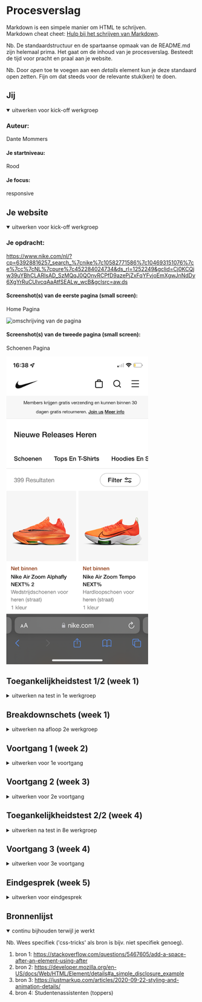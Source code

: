 # Procesverslag
Markdown is een simpele manier om HTML te schrijven.  
Markdown cheat cheet: [Hulp bij het schrijven van Markdown](https://github.com/adam-p/markdown-here/wiki/Markdown-Cheatsheet).

Nb. De standaardstructuur en de spartaanse opmaak van de README.md zijn helemaal prima. Het gaat om de inhoud van je procesverslag. Besteedt de tijd voor pracht en praal aan je website.

Nb. Door *open* toe te voegen aan een *details* element kun je deze standaard open zetten. Fijn om dat steeds voor de relevante stuk(ken) te doen.





## Jij

<details open>
  <summary>uitwerken voor kick-off werkgroep</summary>

  ### Auteur:
  Dante Mommers

  #### Je startniveau:
  Rood

  #### Je focus:
  responsive
 
</details>





## Je website

<details open>
  <summary>uitwerken voor kick-off werkgroep</summary>

  ### Je opdracht:
  https://www.nike.com/nl/?cp=63928816257_search_%7cnike%7c10582771586%7c104693151076%7ce%7cc%7cNL%7cpure%7c452284024734&ds_rl=1252249&gclid=Cj0KCQjw39uYBhCLARIsAD_SzMQqJ0QOnvRCPfD9azePjZxFqYFvjoEmXgwJnNdDy6XgYrRuCUlvcqAaAtfSEALw_wcB&gclsrc=aw.ds

  #### Screenshot(s) van de eerste pagina (small screen): 
  Home Pagina
  
  <img src="readme-images/screenshot1.PNG" width="375px" alt="omschrijving van de pagina">

  #### Screenshot(s) van de tweede pagina (small screen):
  Schoenen Pagina
  
  <img src="readme-images/screenshot2.PNG" width="375px" alt="omschrijving van de pagina">
 
</details>



## Toegankelijkheidstest 1/2 (week 1)

<details>
  <summary>uitwerken na test in 1e werkgroep</summary>

  ### Bevindingen
  Lijst met je bevindingen die in de test naar voren kwamen:

  #### Screenreader
  Met de screenreader ging opzich goed. Alle belangrijke dingen kunngen gedaan worden. alleen is het wel heel lastig om te gebruiken. de website had op sommige plekken wel betere heading kunnen hebben. dus dat zou ik kunnne verbeteren

  #### Muis en Toetsenbord 
  Met de muis ging het natuurlijk perfect alleen met de toetsenboard niet helemaal.

  ALs je ging tappen blijf je vast zitten in de search. je moet dan op het kruisje klikken voordat je eruit komt. niet onlogisch maar je kan dus niet in 1 keer helemaal naar beneden tappen. je moet wel opletten.
    <img src="readme-images/screenshot-1.png" width="375px" alt="de search">


  #### Motoriek (shocks, elastiekjes)
  We gingen met elestiekjes en een shock apparaat (een emulatie van parkisons decease) kijken of de website nog goed te gebruiken was. met de elestiekjes lukte het, zeker op de computer. maar telefoon werdt al wat lastiger. je moest je telefoon erg ongemakkelijk vasthouden maar dat was het ook.

  Bij het shock apparaat werdt het heel lastig. de laptop was bijna niet te gebruiken en de telefoon al helemaal niet. alleen vind ik het wel lastig om een oplossing daarvoor te bedenken of iets waar dat heel erg mee zal helpen.


  #### Visueel (brillen, contrast, kleurenblind, dark/light). 
We gingen met verschillende brilletjes om verschillende visuele beperkingen te bekijken. met de meest brllen viel het mee, maar erg irritant dat zeker. en bij sommige waren bepaalde dingen niet te lezen of te doen. dat was wel erg lastig. het beste wat we kunnen doen voor die mensen volgensmij is het contrast hoog maken. bepaalde kleuren gebruiken / opties maken zodat mensen kunnen kiezen tussen kleuren zodat ze kunnen kiezen wat ze het beste kunnen zien.

</details>



## Breakdownschets (week 1)

<details>
  <summary>uitwerken na afloop 2e werkgroep</summary>

  ### de hele pagina: 
  <img src="readme-images/screenshot3.png" width="375px" alt="breakdown van de hele pagina">

  ### dynamisch deel (bijv menu): 
  <img src="readme-images/screenshot4.png" width="375px" alt="breakdown van een dynamisch deel">

</details>





## Voortgang 1 (week 2)

<details>
  <summary>uitwerken voor 1e voortgang</summary>

  ### Stand van zaken
  Het meeste ging erg goed. ik had eerst moeite met grid en de @media. maar dat ging met behulp van de studentenassistent weer goed
  
  <img src="readme-images/screenshot5.png" width="375px" alt="breakdown van een dynamisch deel">

  ### Agenda voor meeting
  samen met je groepje opstellen

  | student 1      
  | Ik wil even weten of ik spans op de juiste manier gebruik. en of de fouten die ik krijg na het valideren van de HTML of ik daar wat mee moet doen.          
  |           

  | student 2          | student 3    | student 4        |
  | ---                | ---          | ---              |
  | en dit             | en ik dit    | en dan ik dat    |
  | dit als er tijd is | nog een punt | dit wil ik zeker |
  | ...                | ...          | ...              |

  ### Verslag van meeting
  hier na afloop snel de uitkomsten van de meeting vastleggen

  - Mijn spans moet ik verandere in Div omdat ik spans gebruikte op een plek waar ik divjes moest gebruiken. spans = inline, div = block
  - P's die links horen te zijn verandere in A'tjes
  - Nav gebruiken inplaatsvan Span
  - Button verandere in A'tjes (behalve eerste op de eerste pagina)
  - Hr weghalen en Border gebruiken
  - Footer - Spans verandere in Details
  - Read.me Nu bijwerken

</details>





## Voortgang 2 (week 3)

<details>
  <summary>uitwerken voor 2e voortgang</summary>

  ### Stand van zaken
  Deze week heb ik vooral gewerkt aan het optimalizeren en verbeteren van mijn code. onnodige code weghalen. daarnaast was ik ook bezig met het maken van de hamburger menu en het verbeteren/mooier maken ervan.


  ### Agenda voor meeting
  samen met je groepje opstellen - Andere mensen uit mijn groepje waren er niet.

  student 1
  naar mijn code kijken en kijken wat er nog verbetert kan worden
  En waar ik in het vervolg het beste aan kan werken. waar moeten mijn prioritijten liggen.


  ### Verslag van meeting
  hier na afloop snel de uitkomsten van de meeting vastleggen

  - Code was prima. er was niet echt heel erg optimalizeren voor de wat ik eruit zou halen. de moeite zou het niet waard zijn
  - volgende aandachts punten waren: 1: A om de articles en H3, h4 toepassen. 2: Scroll toevoegen op de 3e header (link naar stuntenkorting), 3: filter toevoegen op de schoenen pagina. 4: search toevoegen. 5: filter werkend maken. 6: search werkend maken.

</details>





## Toegankelijkheidstest 2/2 (week 4)

<details>
  <summary>uitwerken na test in 8e werkgroep</summary>

  ### Bevindingen
  Het lastige voor mij was is dat ik niet heel goed op de accessibility aan het letten was. Ik was heel erg gefocust op het precies namaken van de website. Dus voor mij waren er helaas niet veel nieuwe bevindingen. het waren de zelfde soort problemen als de orginele website. 

  #### Screenreader
  De screenreader had moeite met de website en ik ook zeker met de screenreader. Het ging eerst vrij goed alleen op klein scherm heeft hij wat moeite met de    hamburgermenu. Wat ook lastig was ik had niet de juiste headings op bepaalde plekken gezet. en omdat je niet lekker door de website kan tappen werkt ook niet lekker mee.

  Wat ik vooral kan verbeteren zijn de headings. De tap functionaliteit waar ik de screenreader ook erg van zou profiteren. (met indien nodig afbeeldingen)


  #### Muis en Toetsenbord 
  Het ging reddelijk goed tot dat ik met de hamburger menu zat. daar tap je doorheen ook al zie je hem niet. dus dat is iets wat ik moet oplossen. Ook was dit het geval op de tweede pagina. Maar een stuk meer. Ik heb een filter waar je doorheen tapt zonder te zien. Dit gebeurde ook met de scrollbare categorieën. allemaal verbeterpuntejes. (met indien nodig afbeeldingen)

 Het gene wat opgelost kan worden is het tappen door de gesloten hamburger menu, scrollbare categorieën en filters. 


  #### Motoriek (shocks, elastiekjes)
  Net zoals hiervoor was dit weer lekker lastig. telefoon was niet te gebruiken. en de laptop al helemaal niet. het geeft je zeker persepectief over hoe slecht sommige mensen het kunnne hebben.

  Er moet iets heel nieuws voor die mensen komen want ik niet hoe ik mijn website kan verbeter op zo'n manier zonder de hele website te veranderen voor die mensen.


  #### Visueel (brillen, contrast, kleurenblind, dark/light). 
Hier geld precies het zelfde als de vorige keer. je ziet echt heel erg slecht door sommige brillen. het beste wat ik kan doen is het contrast hoog houden. want best goed is gedaan omdat dat bijna alles zwart op wit is of andersom.
</details>





## Voortgang 3 (week 4)

<details>
  <summary>uitwerken voor 3e voortgang</summary>

  ### Stand van zaken
Ik heb niet heel hard kunnen werken deze week maar heb toch een paar hele leuke dingen gedaan. vooral heb ik de filter toegevoegd. voor klein en groot scherm.

  ### Agenda voor meeting
Zelf opstellen.
  
  Ik mijn grootste vraag was is is hoe ik mijn hamburger menu te verbeteren. daarnaast hoe ik transistion kon laten werken. op de schoentjes. wat mij nog niet was gelukt.
  
  Ik had ook een vraag omdat ik een probleempje had met een weghalen van een marker. die op de andere plek van mijn website wel weg ging maar daar niet. vond ik raar dus wou het even navragen.


  ### Verslag van meeting
  hier na afloop snel de uitkomsten van de meeting vastleggen

  - States toevoegen
  - Voor de hamburger menu moet ik display: none of :focus-within gebruiken. na het bekijken van mijn wbsite hebben ik en vasilles besloten dat disnlay:none de beter optie was.
  - Radiobuttons en checkboxes namen geven. voor wat extra functionaliteit en detail.
  - in mijn css had ik op regel 982 een visabilitie:hidden staan die niet nodig was, en zelf een stukje transitie weghaalde
  - op regel 76 kon ik beter display: grid neerzetten en grid-collumn-template (0fr, 3fr) toevoegen.
  - De schoenen animatie geven maar dit moest ik als laatste doen als ik tijd over had
  - Mijn logo in een h1 zetten
  - Bij section 3 & 5 de middeste tekst terug omzetten naar een P inplaatvan de h4 die mij vertelt was te doen in de vorige feedback sessie.
  - de H1 op mijn website omzetten naar een h2 want dat gaf betere semantiese waarde.
  
</details>





## Eindgesprek (week 5)

<details>
  <summary>uitwerken voor eindgesprek</summary>

  ### Je uitkomst - karakteristiek screenshots:
  
  <img src="readme-images/Eindwebsite1.png" width="375px" alt="uitomst opdracht 1">
  
  <img src="readme-images/Eindwebsite2.png" width="375px" alt="uitomst opdracht 2">
  
  <img src="readme-images/Eindwebsite3.png" width="375px" alt="uitomst opdracht 3">
  
  <img src="readme-images/Eindwebsite4.png" width="375px" alt="uitomst opdracht 4">
  
  <img src="readme-images/Eindwebsite5.png" width="375px" alt="uitomst opdracht 5">
  
  <img src="readme-images/Eindwebsite6.png" width="375px" alt="uitomst opdracht 6">
  
  <img src="readme-images/Eindwebsite7.png" width="375px" alt="uitomst opdracht 7">
  
  <img src="readme-images/Eindwebsite8.png" width="375px" alt="uitomst opdracht 8">



  ### Dit ging goed/Heb ik geleerd: 
  Ik heb echt heel veel dingen geleerd. alles van de flex froggy, grid garden, media queue, css selectoren, javascript is weer wat opgefrissed, position relative, sticky & absolute, Hamburger menu, animatie, CUSTOM PROPERTIES met variable, semantisch html en nog een heleboel.

  <img src="readme-images/verbeteren.png" width="375px" alt="top">


  ### Dit was lastig/Is niet gelukt:
  De accessibility verbeteren, ik heb het echt geprobeerd en zeker met het tappen maar er leek geen goede oplossing te zijn/ik kon die niet vinden in de tijd die ik nog overhad. 
  
  Een klein beetje responsiveness. als je van 60 em naar lagen dan 60 em met de filter open gaat die niet weg tot dat je hem weer groter maakt zodat je de filter kan sluiten. gelt ook de andere kant op met de filter.
  
  <img src="readme-images/verbeteren2.png" width="375px" alt="bummer">
  <img src="readme-images/verbeteren3.png" width="375px" alt="bummer">

</details>





## Bronnenlijst

<details open>
  <summary>continu bijhouden terwijl je werkt</summary>

  Nb. Wees specifiek ('css-tricks' als bron is bijv. niet specifiek genoeg).

  1. bron 1: https://stackoverflow.com/questions/5467605/add-a-space-after-an-element-using-after
  2. bron 2: https://developer.mozilla.org/en-US/docs/Web/HTML/Element/details#a_simple_disclosure_example 
  3. bron 3: https://justmarkup.com/articles/2020-09-22-styling-and-animation-details/
  4. bron 4: Studentenassistenten (toppers)

</details>
